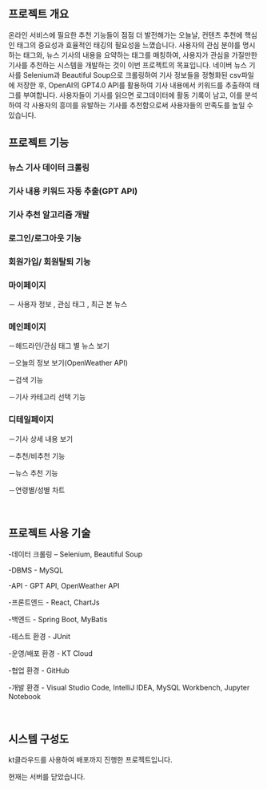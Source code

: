 <br/>

<h2>프로젝트 개요</h2>

온라인 서비스에 필요한 추천 기능들이 점점 더 발전해가는 오늘날, 컨텐츠 추천에 핵심인 태그의 중요성과 효율적인 태깅의 필요성을 느꼈습니다.
사용자의 관심 분야를 명시하는 태그와, 뉴스 기사의 내용을 요약하는 태그를 매칭하여, 
사용자가 관심을 가질만한 기사를 추천하는 시스템을 개발하는 것이 이번 프로젝트의 목표입니다.
네이버 뉴스 기사를 Selenium과 Beautiful Soup으로 크롤링하여 기사 정보들을 정형화된 csv파일에 저장한 후, OpenAI의 GPT4.0 API를 활용하여 기사 내용에서 키워드를 추출하여 태그를 부여합니다.
사용자들이 기사를 읽으면 로그데이터에 활동 기록이 남고, 이를 분석하여 각 사용자의 흥미를 유발하는 기사를 추천함으로써 사용자들의 만족도를 높일 수 있습니다.



<h2>프로젝트 기능</h2>


<h3>뉴스 기사 데이터 크롤링</h3>

<h3>기사 내용 키워드 자동 추출(GPT API)</h3>

<h3>기사 추천 알고리즘 개발</h3>

<h3>로그인/로그아웃 기능</h3>

<h3>회원가입/ 회원탈퇴 기능</h3>

<h3>마이페이지</h3>

  － 사용자 정보 , 관심 태그 ,  최근 본 뉴스
  

<h3>메인페이지</h3>

  －헤드라인/관심 태그 별 뉴스 보기

  －오늘의 정보 보기(OpenWeather API)
  
  －검색 기능
  
  －기사 카테고리 선택 기능



<h3>디테일페이지 </h3>

  －기사 상세 내용 보기
  
  －추천/비추천 기능
  
  －뉴스 추천 기능
  
  －연령별/성별 차트
 
<br/>
<h2>프로젝트 사용 기술</h2>

  -데이터 크롤링 – Selenium, Beautiful Soup

  -DBMS - MySQL

  -API - GPT API, OpenWeather API

  -프론트엔드 - React, ChartJs

  -백엔드 - Spring Boot, MyBatis

  -테스트 환경 - JUnit

  -운영/배포 환경 - KT Cloud

  -협업 환경 - GitHub

  -개발 환경 - Visual Studio Code, IntelliJ IDEA, MySQL Workbench, Jupyter Notebook

<br/>

<h2>시스템 구성도</h2>
<p>kt클라우드를 사용하여 배포까지 진행한 프로젝트입니다.</p>

<p>현재는 서버를 닫았습니다.</p>
